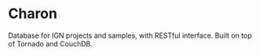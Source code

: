 Charon
======

Database for IGN projects and samples, with RESTful interface.
Built on top of Tornado and CouchDB.
